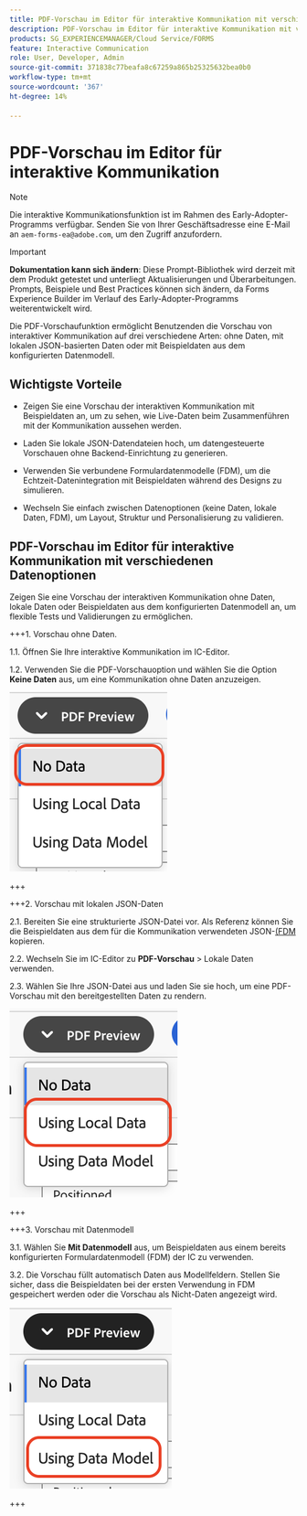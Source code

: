 ```yaml
---
title: PDF-Vorschau im Editor für interaktive Kommunikation mit verschiedenen Datenoptionen
description: PDF-Vorschau im Editor für interaktive Kommunikation mit verschiedenen Datenoptionen zur Vorschau der interaktiven Kommunikation auf drei verschiedene Arten.
products: SG_EXPERIENCEMANAGER/Cloud Service/FORMS
feature: Interactive Communication
role: User, Developer, Admin
source-git-commit: 371838c77beafa8c67259a865b25325632bea0b0
workflow-type: tm+mt
source-wordcount: '367'
ht-degree: 14%

---
```



# PDF-Vorschau im Editor für interaktive Kommunikation

>[!NOTE]
>
> Die interaktive Kommunikationsfunktion ist im Rahmen des Early-Adopter-Programms verfügbar. Senden Sie von Ihrer Geschäftsadresse eine E-Mail an `aem-forms-ea@adobe.com`, um den Zugriff anzufordern.

>[!IMPORTANT]
>
> **Dokumentation kann sich ändern**: Diese Prompt-Bibliothek wird derzeit mit dem Produkt getestet und unterliegt Aktualisierungen und Überarbeitungen. Prompts, Beispiele und Best Practices können sich ändern, da Forms Experience Builder im Verlauf des Early-Adopter-Programms weiterentwickelt wird.

Die PDF-Vorschaufunktion ermöglicht Benutzenden die Vorschau von interaktiver Kommunikation auf drei verschiedene Arten: ohne Daten, mit lokalen JSON-basierten Daten oder mit Beispieldaten aus dem konfigurierten Datenmodell.

## Wichtigste Vorteile

- Zeigen Sie eine Vorschau der interaktiven Kommunikation mit Beispieldaten an, um zu sehen, wie Live-Daten beim Zusammenführen mit der Kommunikation aussehen werden.

- Laden Sie lokale JSON-Datendateien hoch, um datengesteuerte Vorschauen ohne Backend-Einrichtung zu generieren.

- Verwenden Sie verbundene Formulardatenmodelle (FDM), um die Echtzeit-Datenintegration mit Beispieldaten während des Designs zu simulieren.

- Wechseln Sie einfach zwischen Datenoptionen (keine Daten, lokale Daten, FDM), um Layout, Struktur und Personalisierung zu validieren.

## PDF-Vorschau im Editor für interaktive Kommunikation mit verschiedenen Datenoptionen

Zeigen Sie eine Vorschau der interaktiven Kommunikation ohne Daten, lokale Daten oder Beispieldaten aus dem konfigurierten Datenmodell an, um flexible Tests und Validierungen zu ermöglichen.

+++&#x200B;1. Vorschau ohne Daten.

1.1. Öffnen Sie Ihre interaktive Kommunikation im IC-Editor.

1.2. Verwenden Sie die PDF-Vorschauoption und wählen Sie die Option **Keine Daten** aus, um eine Kommunikation ohne Daten anzuzeigen.

![IC-Dokument suchen](/help/forms/interactive-communication/assets/nodata.png)

+++

+++&#x200B;2. Vorschau mit lokalen JSON-Daten

2.1. Bereiten Sie eine strukturierte JSON-Datei vor. Als Referenz können Sie die Beispieldaten aus dem für die Kommunikation verwendeten JSON-[&#x200B; (FDM](https://experienceleague.adobe.com/de/docs/experience-manager-cloud-service/content/forms/integrate/use-form-data-model/work-with-form-data-model) kopieren.

2.2. Wechseln Sie im IC-Editor zu **PDF-Vorschau** > Lokale Daten verwenden.

2.3. Wählen Sie Ihre JSON-Datei aus und laden Sie sie hoch, um eine PDF-Vorschau mit den bereitgestellten Daten zu rendern.

![IC-Dokument suchen](/help/forms/interactive-communication/assets/localdata.png)

+++

+++&#x200B;3. Vorschau mit Datenmodell 

3.1. Wählen Sie **Mit Datenmodell** aus, um Beispieldaten aus einem bereits konfigurierten Formulardatenmodell (FDM) der IC zu verwenden.

3.2. Die Vorschau füllt automatisch Daten aus Modellfeldern. Stellen Sie sicher, dass die Beispieldaten bei der ersten Verwendung in FDM gespeichert werden oder die Vorschau als Nicht-Daten angezeigt wird.

![IC-Dokument suchen](/help/forms/interactive-communication/assets/datamodel.png)

+++


